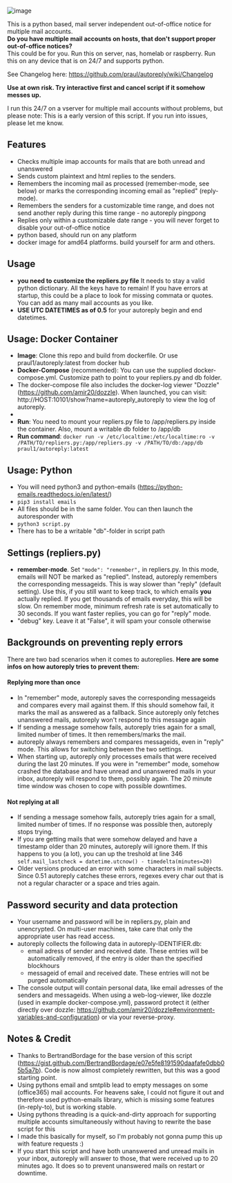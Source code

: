 ![image](https://user-images.githubusercontent.com/38807639/124926963-64289300-dffe-11eb-9ed0-510aa44ddcf9.png)

This is a python based, mail server independent out-of-office notice for multiple mail accounts.  
**Do you have multiple mail accounts on hosts, that don't support proper out-of-office notices?**  
This could be for you. Run this on server, nas, homelab or raspberry. Run this on any device that is on 24/7 and supports python.

See Changelog here: https://github.com/praul/autoreply/wiki/Changelog
             
**Use at own risk. Try interactive first and cancel script if it somehow messes up.**
             
I run this 24/7 on a vserver for multiple mail accounts without problems, but please note: 
This is a early version of this script. If you run into issues, please let me know. 

## Features 
- Checks multiple imap accounts for mails that are both unread and unanswered
- Sends custom plaintext and html replies to the senders.
- Remembers the incoming mail as processed (remember-mode, see below) or marks the corresponding incoming email as "replied" (reply-mode).
- Remembers the senders for a customizable time range, and does not send another reply during this time range - no autoreply pingpong
- Replies only within a customizable date range - you will never forget to disable your out-of-office notice
- python based, should run on any platform
- docker image for amd64 platforms. build yourself for arm and others.

## Usage
- **you need to customize the repliers.py file** It needs to stay a valid python dictionary. All the keys have to remain! If you have errors at startup, this could be a place to look for missing commata or quotes. You can add as many mail accounts as you like. 
- **USE UTC DATETIMES as of 0.5** for your autoreply begin and end datetimes.

## Usage: Docker Container
- **Image**: Clone this repo and build from dockerfile. Or use praul1/autoreply:latest from docker hub  
- **Docker-Compose** (recommended): You can use the supplied docker-compose.yml. Customize path to point to your repliers.py and db folder. 
- The docker-compose file also includes the docker-log viewer "Dozzle" (https://github.com/amir20/dozzle). When launched, you can visit: http://HOST:10101/show?name=autoreply_autoreply to view the log of autoreply. 
- 
- **Run**: You need to mount your repliers.py file to /app/repliers.py inside the container. Also, mount a writable db folder to /app/db 
- **Run command**: ```docker run -v /etc/localtime:/etc/localtime:ro -v /PATH/TO/repliers.py:/app/repliers.py -v /PATH/TO/db:/app/db praul1/autoreply:latest```
  
## Usage: Python
- You will need python3 and python-emails (https://python-emails.readthedocs.io/en/latest/)
- ```pip3 install emails```
- All files should be in the same folder. You can then launch the autoresponder with
- ```python3 script.py```
- There has to be a writable "db"-folder in script path


## Settings (repliers.py)
- **remember-mode**. Set ```"mode": "remember",``` in repliers.py. In this mode, emails will NOT be marked as "replied". Instead, autoreply remembers the corresponding messageids. This is way slower than "reply" (default setting). Use this, if you still want to keep track, to which emails **you** actually replied. If you get thousands of emails everyday, this will be slow. On remember mode, minimum refresh rate is set automatically to 30 seconds. If you want faster replies, you can go for "reply" mode.
- "debug" key. Leave it at "False", it will spam your console otherwise


## Backgrounds on preventing reply errors
There are two bad scenarios when it comes to autoreplies. **Here are some infos on how autoreply tries to prevent them:**

#### Replying more than once
- In "remember" mode, autoreply saves the corresponding messageids and compares every mail against them. If this should somehow fail, it marks the mail as answered as a fallback. Since autoreply only fetches unanswered mails, autoreply won't respond to this message again
- If sending a message somehow fails, autoreply tries again for a small, limited number of times. It then remembers/marks the mail. 
- autoreply always remembers and compares messageids, even in "reply" mode. This allows for switching between the two settings.
- When starting up, autoreply only processes emails that were received during the last 20 minutes. If you were in "remember" mode, somehow crashed the database and have unread and unanswered mails in your inbox, autoreply will respond to them, possibly again. The 20 minute time window was chosen to cope with possible downtimes.

#### Not replying at all
- If sending a message somehow fails, autoreply tries again for a small, limited number of times. If no response was possible then, autoreply stops trying.
- If you are getting mails that were somehow delayed and have a timestamp older than 20 minutes, autoreply will ignore them. If this happens to you (a lot), you can up the treshold at line 346 ```self.mail_lastcheck = datetime.utcnow() - timedelta(minutes=20)```
- Older versions produced an error with some characters in mail subjects. Since 0.51 autoreply catches these errors, regexes every char out that is not a regular character or a space and tries again.


## Password security and data protection
- Your username and password will be in repliers.py, plain and unencrypted. On multi-user machines, take care that only the appropriate user has read access.
- autoreply collects the following data in autoreply-IDENTIFIER.db: 
  - email adress of sender and received date. These entries will be automatically removed, if the entry is older than the specified blockhours
  - messageid of email and received date. These entries will not be purged automatically
- The console output will contain personal data, like email adresses of the senders and messageids. When using a web-log-viewer, like dozzle (used in example docker-compose.yml), password protect it (either directly over dozzle: https://github.com/amir20/dozzle#environment-variables-and-configuration) or via your reverse-proxy.

## Notes & Credit
- Thanks to BertrandBordage for the base version of this script (https://gist.github.com/BertrandBordage/e07e5fe8191590daafafe0dbb05b5a7b). Code is now almost completely rewritten, but this was a good starting point.
- Using pythons email and smtplib lead to empty messages on some (office365) mail accounts. For heavens sake, I could not figure it out and therefore used python-emails library, which is missing some features (in-reply-to), but is working stable.
- Using pythons threading is a quick-and-dirty approach for supporting multiple accounts simultaneously without having to rewrite the base script for this
- I made this basically for myself, so I'm probably not gonna pump this up with feature requests :) 
- If you start this script and have both unanswered and unread mails in your inbox, autoreply will answer to those, that were received up to 20 minutes ago. It does so to prevent unanswered mails on restart or downtime.
